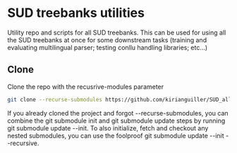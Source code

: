 # SUD treebanks utilities
Utility repo and scripts for all SUD treebanks. This can be used for using all the SUD treebanks at once for some downstream tasks (training and evaluating multilingual parser; testing conllu handling libraries; etc...)

## Clone
Clone the repo with the recusrive-modules parameter
```bash
git clone --recurse-submodules https://github.com/kirianguiller/SUD_all_treebanks_utilities
```
If you already cloned the project and forgot --recurse-submodules, you can combine the git submodule init and git submodule update steps by running git submodule update --init. To also initialize, fetch and checkout any nested submodules, you can use the foolproof git submodule update --init --recursive.